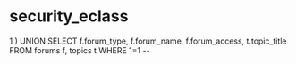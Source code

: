 # security_eclass

1 ) UNION SELECT f.forum_type, f.forum_name, f.forum_access, t.topic_title FROM forums f, topics t WHERE 1=1 --
